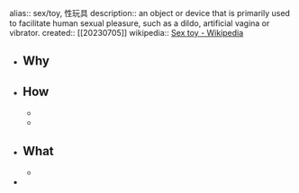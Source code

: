 alias:: sex/toy, 性玩具
description:: an object or device that is primarily used to facilitate human sexual pleasure, such as a dildo, artificial vagina or vibrator.
created:: [[20230705]]
wikipedia:: [Sex toy - Wikipedia](https://en.wikipedia.org/wiki/Sex_toy#Materials_used_in_sex_toys)

- ## Why
- ## How
  -
  -
- ## What
  -
-